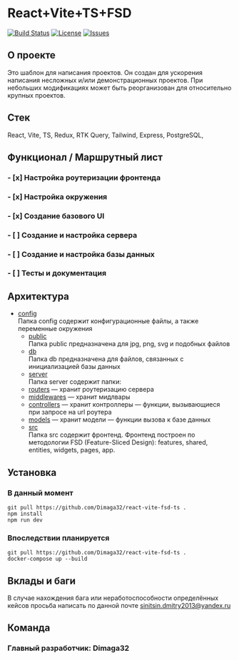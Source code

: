 # React+Vite+TS+FSD
[![Build Status](https://github.com/Dimaga32/react-vite-fsd-ts/actions/workflows/ci.yml/badge.svg)](https://github.com/Dimaga32/react-vite-fsd-ts/actions)
[![License](https://img.shields.io/github/license/Dimaga32/react-vite-fsd-ts.svg)](https://github.com/Dimaga32/react-vite-fsd-ts/blob/main/LICENSE)
[![Issues](https://img.shields.io/github/issues/Dimaga32/react-vite-fsd-ts.svg)](https://github.com/Dimaga32/react-vite-fsd-ts/issues)
## О проекте
Это шаблон для написания проектов.
Он создан для ускорения написания несложных и/или демонстрационных проектов.
При небольших модификациях может быть реорганизован для относительно крупных проектов.
## Стек
React, Vite, TS, Redux, RTK Query, Tailwind, Express, PostgreSQL,
## Функционал / Маршрутный лист
### - [x] Настройка роутеризации фронтенда
### - [x] Настройка окружения
### - [x] Создание базового UI
### - [ ] Создание и настройка сервера
### - [ ] Создание и настройка базы данных
### - [ ] Тесты и документация
## Архитектура
 - [config](./config)  
  Папка config содержит конфигурационные файлы, а также переменные окружения
   - [public](./public)  
  Папка public предназначена для jpg, png, svg и подобных файлов
   - [db](./db)  
  Папка db предназначена для файлов, связанных с инициализацией базы данных
   - [server](./server)  
  Папка server содержит папки:
   - [routers](./server/routers) — хранит роутеризацию сервера
    - [middlewares](./server/middlewares) — хранит мидлвары
    - [controllers](./server/controllers) — хранит контроллеры — функции, вызывающиеся при запросе на url роутера
    - [models](./server/models) — хранит модели — функции вызова к базе данных
   - [src](./src)  
  Папка src содержит фронтенд. Фронтенд построен по методологии FSD (Feature-Sliced Design): features, shared, entities, widgets, pages, app.
## Установка
### В данный момент
```
git pull https://github.com/Dimaga32/react-vite-fsd-ts .
npm install
npm run dev
``` 
### Впоследствии планируется
```
git pull https://github.com/Dimaga32/react-vite-fsd-ts .
docker-compose up --build 
``` 
## Вклады и баги
В случае нахождения бага или неработоспособности определённых кейсов просьба написать по данной почте sinitsin.dmitry2013@yandex.ru
## Команда
### Главный разработчик: Dimaga32